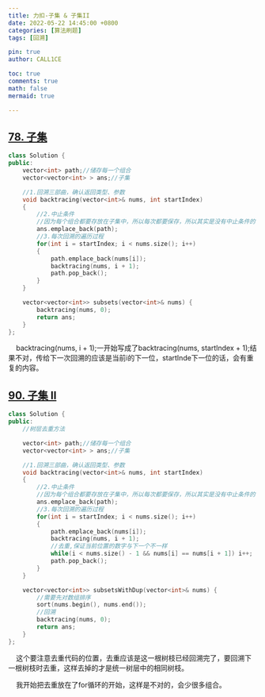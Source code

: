 ```yaml
---
title: 力扣-子集 & 子集II
date: 2022-05-22 14:45:00 +0800
categories: [算法刷题]
tags: [回溯]

pin: true
author: CALL1CE

toc: true
comments: true
math: false
mermaid: true

---
```


## [78. 子集](https://leetcode.cn/problems/subsets/)

```cpp
class Solution {
public:
    vector<int> path;//储存每一个组合
    vector<vector<int> > ans;//子集

    //1.回溯三部曲，确认返回类型、参数
    void backtracing(vector<int>& nums, int startIndex)
    {
        //2.中止条件
        //因为每个组合都要存放在子集中，所以每次都要保存，所以其实是没有中止条件的
        ans.emplace_back(path);
        //3.每次回溯的遍历过程
        for(int i = startIndex; i < nums.size(); i++)
        {
            path.emplace_back(nums[i]);
            backtracing(nums, i + 1);
            path.pop_back();
        }
    }

    vector<vector<int>> subsets(vector<int>& nums) {
        backtracing(nums, 0);
        return ans;
    }
};
```

    backtracing(nums, i + 1);一开始写成了backtracing(nums, startIndex + 1);结果不对，传给下一次回溯的应该是当前i的下一位，startInde下一位的话，会有重复的内容。

## [90. 子集 II](https://leetcode.cn/problems/subsets-ii/)

```cpp
class Solution {
public:
    //树层去重方法

    vector<int> path;//储存每一个组合
    vector<vector<int> > ans;//子集

    //1.回溯三部曲，确认返回类型、参数
    void backtracing(vector<int>& nums, int startIndex)
    {
        //2.中止条件
        //因为每个组合都要存放在子集中，所以每次都要保存，所以其实是没有中止条件的
        ans.emplace_back(path);
        //3.每次回溯的遍历过程
        for(int i = startIndex; i < nums.size(); i++)
        {
            path.emplace_back(nums[i]);
            backtracing(nums, i + 1);
            //去重,保证当前位置的数字与下一个不一样
            while(i < nums.size() - 1 && nums[i] == nums[i + 1]) i++;
            path.pop_back();
        }
    }

    vector<vector<int>> subsetsWithDup(vector<int>& nums) {
        //需要先对数组排序
        sort(nums.begin(), nums.end());
        //回溯
        backtracing(nums, 0);
        return ans;
    }
};
```

    这个要注意去重代码的位置，去重应该是这一根树枝已经回溯完了，要回溯下一根树枝时去重，这样去掉的才是统一树层中的相同树枝。

    我开始把去重放在了for循环的开始，这样是不对的，会少很多组合。
